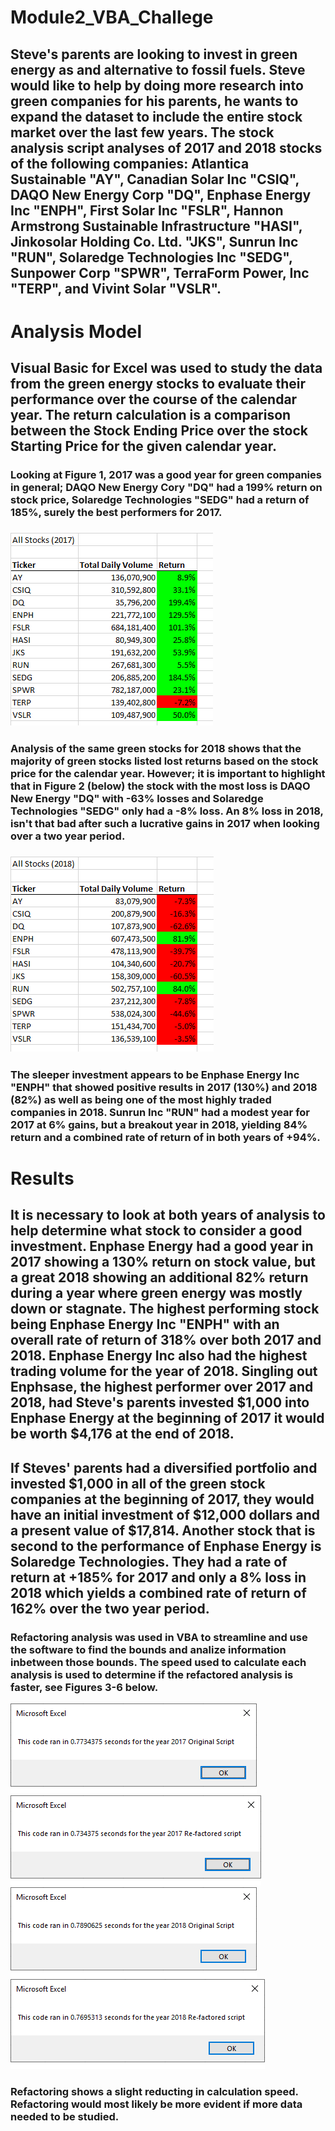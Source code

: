 # **Module2_VBA_Challege**

## Steve's parents are looking to invest in green energy as and alternative to fossil fuels. Steve would like to help by doing more research into green companies for his parents, he wants to expand the dataset to include the entire stock market over the last few years. The stock analysis script analyses of 2017 and 2018 stocks of the following companies: Atlantica Sustainable "AY", Canadian Solar Inc "CSIQ", DAQO New Energy Corp "DQ", Enphase Energy Inc "ENPH", First Solar Inc "FSLR", Hannon Armstrong Sustainable Infrastructure "HASI", Jinkosolar Holding Co. Ltd. "JKS", Sunrun Inc "RUN", Solaredge Technologies Inc "SEDG", Sunpower Corp "SPWR", TerraForm Power, Inc "TERP", and Vivint Solar "VSLR".

# Analysis Model

## Visual Basic for Excel was used to study the data from the green energy stocks to evaluate their performance over the course of the calendar year.  The return calculation is a comparison between the Stock Ending Price over the stock Starting Price for the given calendar year.

### Looking at Figure 1, 2017 was a good year for green companies in general; DAQO New Energy Cory "DQ" had a 199% return on stock price, Solaredge Technologies "SEDG" had a return of 185%, surely the best performers for 2017.
### ![Figure 1 - Yearly performance of Green Stocks for 2017](https://github.com/ASCHEET/Module2_VBA_Challege/blob/main/Resources/2017_analysis.png?raw=true)
### Analysis of the same green stocks for 2018 shows that the majority of green stocks listed lost returns based on the stock price for the calendar year.  However; it is important to highlight that in Figure 2 (below) the stock with the most loss is DAQO New Energy "DQ" with -63% losses and Solaredge Technologies "SEDG" only had a -8% loss.  An 8% loss in 2018, isn't that bad after such a lucrative gains in 2017 when looking over a two year period.
### ![Figure 2 - Yearly performance of Green Stocks for 2018](https://github.com/ASCHEET/Module2_VBA_Challege/blob/main/Resources/2018_analysis.png?raw=true)
### The sleeper investment appears to be Enphase Energy Inc "ENPH" that showed positive results in 2017 (130%) and 2018 (82%) as well as being one of the most highly traded companies in 2018.  Sunrun Inc "RUN" had a modest year for 2017 at 6% gains, but a breakout year in 2018, yielding 84% return and a combined rate of return of  in both years of +94%.

# Results
## It is necessary to look at both years of analysis to help determine what stock to consider a good investment.  Enphase Energy had a good year in 2017 showing a 130% return on stock value, but a great 2018 showing an additional 82% return during a year where green energy was mostly down or stagnate.  The highest performing stock being Enphase Energy Inc "ENPH" with an overall rate of return of 318% over both 2017 and 2018.  Enphase Energy Inc also had the highest trading volume for the year of 2018.  Singling out Enphsase, the highest performer over 2017 and 2018, had Steve's parents invested $1,000 into Enphase Energy at the beginning of 2017 it would be worth $4,176 at the end of 2018.
## If Steves' parents had a diversified portfolio and invested $1,000 in all of the green stock companies at the beginning of 2017, they would have an initial investment of $12,000 dollars and a present value of $17,814.  Another stock that is second to the performance of Enphase Energy is Solaredge Technologies.  They had a rate of return at +185% for 2017 and only a 8% loss in 2018 which yields a combined rate of return of 162% over the two year period.

### Refactoring analysis was used in VBA to streamline and use the software to find the bounds and analize information inbetween those bounds.  The speed used to calculate each analysis is used to determine if the refactored analysis is faster, see Figures 3-6 below.
![Figure 3 - Time of original 2017 calculation](https://github.com/ASCHEET/Module2_VBA_Challege/blob/main/Resources/2017_timer_original.png?raw=true) ![Figure 4 - Time for re-factored 2017 calculation](https://github.com/ASCHEET/Module2_VBA_Challege/blob/main/Resources/2017_timer_refactored.png?raw=true)
![Figure 5 - Time of original 2018 calculation](https://github.com/ASCHEET/Module2_VBA_Challege/blob/main/Resources/2018_timer_original.png?raw=true) ![Figure 6 - Time for re-factored 2018 calculation](https://github.com/ASCHEET/Module2_VBA_Challege/blob/main/Resources/2018_timer_refactored.png?raw=true)
### Refactoring shows a slight reducting in calculation speed.  Refactoring would most likely be more evident if more data needed to be studied.

